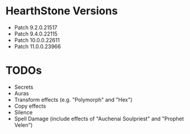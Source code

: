 # HearthStone Versions

- Patch 9.2.0.21517
- Patch 9.4.0.22115
- Patch 10.0.0.22611
- Patch 11.0.0.23966

# TODOs

- Secrets
- Auras
- Transform effects (e.g. "Polymorph" and "Hex")
- Copy effects
- Silence
- Spell Damage (include effects of "Auchenai Soulpriest" and "Prophet Velen")

